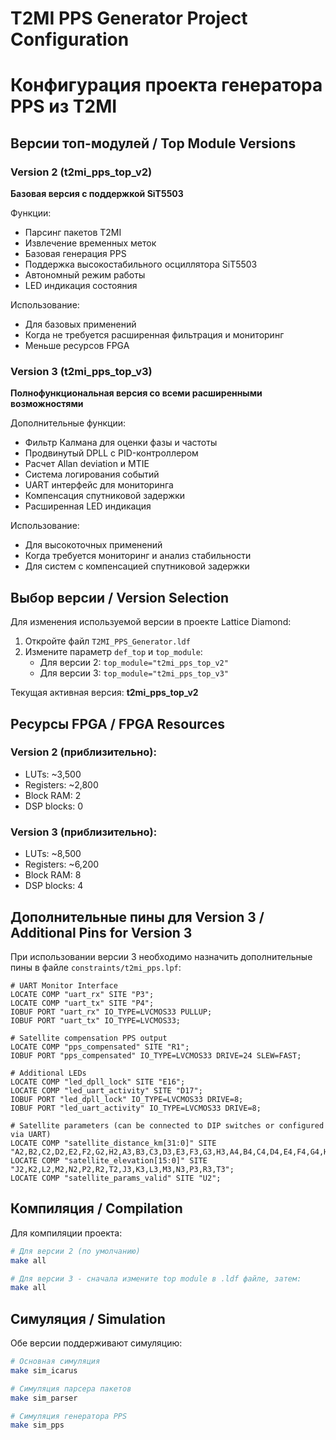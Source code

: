# T2MI PPS Generator Project Configuration
# Конфигурация проекта генератора PPS из T2MI

## Версии топ-модулей / Top Module Versions

### Version 2 (t2mi_pps_top_v2)
**Базовая версия с поддержкой SiT5503**

Функции:
- Парсинг пакетов T2MI
- Извлечение временных меток
- Базовая генерация PPS
- Поддержка высокостабильного осциллятора SiT5503
- Автономный режим работы
- LED индикация состояния

Использование:
- Для базовых применений
- Когда не требуется расширенная фильтрация и мониторинг
- Меньше ресурсов FPGA

### Version 3 (t2mi_pps_top_v3) 
**Полнофункциональная версия со всеми расширенными возможностями**

Дополнительные функции:
- Фильтр Калмана для оценки фазы и частоты
- Продвинутый DPLL с PID-контроллером
- Расчет Allan deviation и MTIE
- Система логирования событий
- UART интерфейс для мониторинга
- Компенсация спутниковой задержки
- Расширенная LED индикация

Использование:
- Для высокоточных применений
- Когда требуется мониторинг и анализ стабильности
- Для систем с компенсацией спутниковой задержки

## Выбор версии / Version Selection

Для изменения используемой версии в проекте Lattice Diamond:

1. Откройте файл `T2MI_PPS_Generator.ldf`
2. Измените параметр `def_top` и `top_module`:
   - Для версии 2: `top_module="t2mi_pps_top_v2"`
   - Для версии 3: `top_module="t2mi_pps_top_v3"`

Текущая активная версия: **t2mi_pps_top_v2**

## Ресурсы FPGA / FPGA Resources

### Version 2 (приблизительно):
- LUTs: ~3,500
- Registers: ~2,800
- Block RAM: 2
- DSP blocks: 0

### Version 3 (приблизительно):
- LUTs: ~8,500
- Registers: ~6,200  
- Block RAM: 8
- DSP blocks: 4

## Дополнительные пины для Version 3 / Additional Pins for Version 3

При использовании версии 3 необходимо назначить дополнительные пины в файле `constraints/t2mi_pps.lpf`:

```
# UART Monitor Interface
LOCATE COMP "uart_rx" SITE "P3";
LOCATE COMP "uart_tx" SITE "P4";
IOBUF PORT "uart_rx" IO_TYPE=LVCMOS33 PULLUP;
IOBUF PORT "uart_tx" IO_TYPE=LVCMOS33;

# Satellite compensation PPS output
LOCATE COMP "pps_compensated" SITE "R1";
IOBUF PORT "pps_compensated" IO_TYPE=LVCMOS33 DRIVE=24 SLEW=FAST;

# Additional LEDs
LOCATE COMP "led_dpll_lock" SITE "E16";
LOCATE COMP "led_uart_activity" SITE "D17";
IOBUF PORT "led_dpll_lock" IO_TYPE=LVCMOS33 DRIVE=8;
IOBUF PORT "led_uart_activity" IO_TYPE=LVCMOS33 DRIVE=8;

# Satellite parameters (can be connected to DIP switches or configured via UART)
LOCATE COMP "satellite_distance_km[31:0]" SITE "A2,B2,C2,D2,E2,F2,G2,H2,A3,B3,C3,D3,E3,F3,G3,H3,A4,B4,C4,D4,E4,F4,G4,H4,A5,B5,C5,D5,E5,F5,G5,H5";
LOCATE COMP "satellite_elevation[15:0]" SITE "J2,K2,L2,M2,N2,P2,R2,T2,J3,K3,L3,M3,N3,P3,R3,T3";
LOCATE COMP "satellite_params_valid" SITE "U2";
```

## Компиляция / Compilation

Для компиляции проекта:

```bash
# Для версии 2 (по умолчанию)
make all

# Для версии 3 - сначала измените top module в .ldf файле, затем:
make all
```

## Симуляция / Simulation

Обе версии поддерживают симуляцию:

```bash
# Основная симуляция
make sim_icarus

# Симуляция парсера пакетов
make sim_parser  

# Симуляция генератора PPS
make sim_pps
```